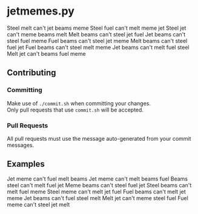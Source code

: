 # jetmemes.py
Steel melt can't jet beams meme
Steel fuel can't melt meme jet
Steel jet can't meme beams melt
Melt beams can't steel jet fuel
Jet beams can't steel fuel meme
Fuel beams can't steel jet meme
Melt beams can't steel fuel jet
Fuel beams can't steel melt meme
Jet beams can't melt fuel steel
Melt jet can't beams fuel meme
## Contributing
### Committing
Make use of `./commit.sh` when committing your changes.  
Only pull requests that use `commit.sh` will be accepted.
### Pull Requests
All pull requests must use the message auto-generated from your commit messages.
## Examples
Jet meme can't fuel melt beams
Jet meme can't melt beams fuel
Beams steel can't melt fuel jet
Meme beams can't steel fuel jet
Steel beams can't melt fuel meme
Steel meme can't melt jet fuel
Fuel beams can't melt jet meme
Jet beams can't fuel steel melt
Melt jet can't meme steel fuel
Fuel meme can't steel jet melt
